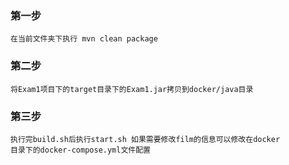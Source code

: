 ### 第一步
````
在当前文件夹下执行 mvn clean package
````

### 第二步
````
将Exam1项目下的target目录下的Exam1.jar拷贝到docker/java目录
````

### 第三步
````
执行完build.sh后执行start.sh 如果需要修改film的信息可以修改在docker
目录下的docker-compose.yml文件配置
````


